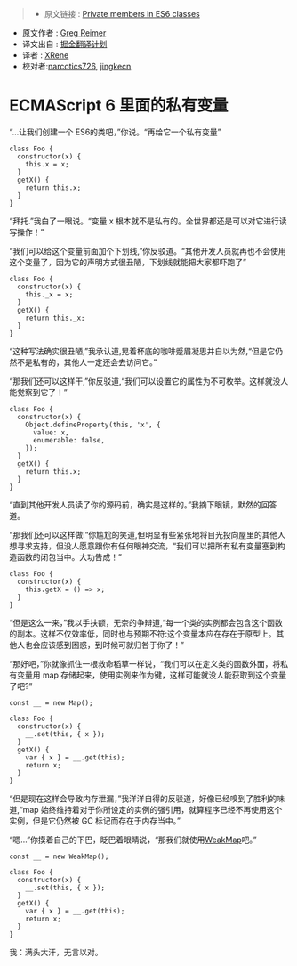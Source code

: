 >* 原文链接 : [Private members in ES6 classes](https://gist.github.com/greim/44e54c2f23eab955bb73b31426e96d6c)
* 原文作者 : [Greg Reimer](https://github.com/greim)
* 译文出自 : [掘金翻译计划](https://github.com/xitu/gold-miner)
* 译者 : [XRene](https://github.com/CommanderXL)
* 校对者:[narcotics726](https://github.com/narcotics726), [jingkecn](https://github.com/jingkecn)

# ECMAScript 6 里面的私有变量

“...让我们创建一个 ES6的类吧，”你说。“再给它一个私有变量”

    class Foo {
      constructor(x) {
        this.x = x;
      }
      getX() {
        return this.x;
      }
    }

“拜托.”我白了一眼说。“变量 x 根本就不是私有的。全世界都还是可以对它进行读写操作！”

“我们可以给这个变量前面加个下划线,”你反驳道。“其他开发人员就再也不会使用这个变量了，因为它的声明方式很丑陋，下划线就能把大家都吓跑了”

    class Foo {
      constructor(x) {
        this._x = x;
      }
      getX() {
        return this._x;
      }
    }

“这种写法确实很丑陋,”我承认道,晃着杯底的咖啡蹙眉凝思并自以为然,“但是它仍然不是私有的，其他人一定还会去访问它。”

“那我们还可以这样干,”你反驳道,“我们可以设置它的属性为不可枚举。这样就没人能觉察到它了！”

    class Foo {
      constructor(x) {
        Object.defineProperty(this, 'x', {
          value: x,
          enumerable: false,
        });
      }
      getX() {
        return this.x;
      }
    }
“直到其他开发人员读了你的源码前，确实是这样的。”我摘下眼镜，默然的回答道。

“那我们还可以这样做!”你尴尬的笑道,但明显有些紧张地将目光投向屋里的其他人想寻求支持，但没人愿意跟你有任何眼神交流，“我们可以把所有私有变量塞到构造函数的闭包当中。大功告成！”

    class Foo {
      constructor(x) {
        this.getX = () => x;
      }
    }

“但是这么一来，”我以手扶额，无奈的争辩道,“每一个类的实例都会包含这个函数的副本。这样不仅效率低，同时也与预期不符:这个变量本应在存在于原型上。其他人也会应该感到困惑，到时候可就归咎于你了！”

“那好吧，”你就像抓住一根救命稻草一样说，“我们可以在定义类的函数外面，将私有变量用 map 存储起来，使用实例来作为键，这样可能就没人能获取到这个变量了吧?”

    const __ = new Map();

    class Foo {
      constructor(x) {
        __.set(this, { x });
      }
      getX() {
        var { x } = __.get(this);
        return x;
      }
    }

“但是现在这样会导致内存泄漏，”我洋洋自得的反驳道，好像已经嗅到了胜利的味道,“map 始终维持着对于你所设定的实例的强引用，就算程序已经不再使用这个实例，但是它仍然被 GC 标记而存在于内存当中。”

“嗯...”你摸着自己的下巴，眨巴着眼睛说，“那我们就使用[WeakMap](https://developer.mozilla.org/en-US/docs/Web/JavaScript/Reference/Global_Objects/WeakMap)吧。”

    const __ = new WeakMap();

    class Foo {
      constructor(x) {
        __.set(this, { x });
      }
      getX() {
        var { x } = __.get(this);
        return x;
      }
    }

我：满头大汗，无言以对。

  
